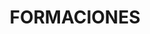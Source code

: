 ---
title: "FORMACIONES"
seoTitle: "Reformas - Arquitectura Sostenible | RAMA"
description: "talleres presenciales en técnicas de bioconstrucción"
seo: "Precios de RAMA Arquitectas para licencias de obra, declaración responsable, certificado energético, plan de autoprotección, plan seguridad y salud en Madrid"
keywords: "precios, servicios arquitectura, declaracion responsable, licencias"
draft: false
bg_image: "images/Fotos web/precios.jpg"
---